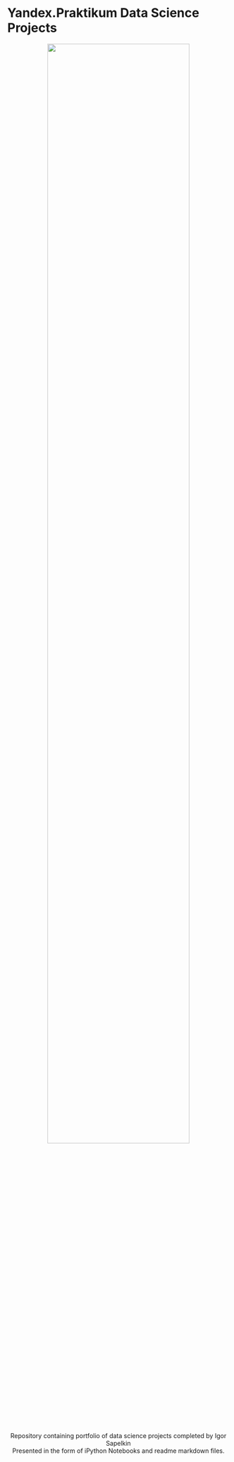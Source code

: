 <p align=center><h1>Yandex.Praktikum Data Science Projects</h1><p align=center>
<p align=center><a href="https://praktikum.yandex.ru/"><img width=80% src="https://miro.medium.com/max/1400/0*uVP0WwEWOtpHs40E.png"></a><br><br>
<p align=center>
Repository containing portfolio of data science projects completed by Igor Sapelkin</a><br>
Presented in the form of iPython Notebooks and readme markdown files. <br>
